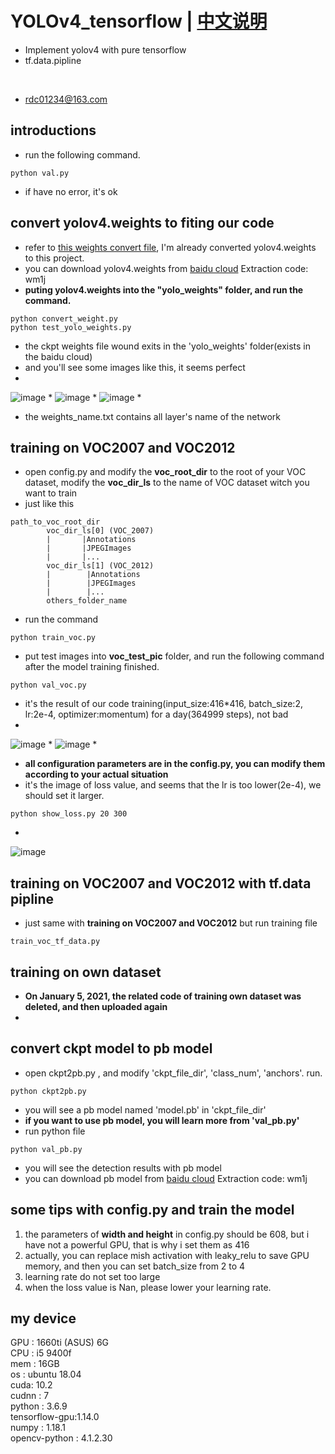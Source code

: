 # YOLOv4_tensorflow | [中文说明](README.cn.md)
* Implement yolov4 with pure tensorflow
* tf.data.pipline
</br>

* rdc01234@163.com

## introductions
* run the following command.
```
python val.py
```
* if have no error, it's ok

## convert yolov4.weights to fiting our code
* refer to [this weights convert file](https://github.com/wizyoung/YOLOv3_TensorFlow/blob/master/convert_weight.py), I'm already converted yolov4.weights to this project.
* you can download yolov4.weights from [baidu cloud](https://pan.baidu.com/s/1VnX5lWT4CkHyqq0JQSllmA)  Extraction code: wm1j
* **puting yolov4.weights into the "yolo_weights" folder, and run the command.**
```
python convert_weight.py
python test_yolo_weights.py
```
* the ckpt weights file wound exits in the 'yolo_weights' folder(exists in the baidu cloud)
* and you'll see some images like this, it seems perfect
* 
![image](https://github.com/rrddcc/YOLOv4_tensorflow/blob/master/coco_save/dog.jpg)
* 
![image](https://github.com/rrddcc/YOLOv4_tensorflow/blob/master/coco_save/eagle.jpg)
* 
![image](https://github.com/rrddcc/YOLOv4_tensorflow/blob/master/coco_save/person.jpg)
* 
* the weights_name.txt contains all layer's name of the network 

## training on VOC2007 and VOC2012
* open config.py and modify the **voc_root_dir** to the root of your VOC dataset, modify the **voc_dir_ls** to the name of VOC dataset witch  you want to train </br>
* just like this
```
path_to_voc_root_dir
        voc_dir_ls[0] (VOC_2007)
        |       |Annotations
        |       |JPEGImages
        |       |...
        voc_dir_ls[1] (VOC_2012)
        |        |Annotations
        |        |JPEGImages
        |        |...
        others_folder_name
```
* run the command
```
python train_voc.py
```
* put test images into **voc_test_pic** folder, and run the following command after the model training finished.</br>
```
python val_voc.py
```
* it's the result of our code training(input_size:416*416, batch_size:2, lr:2e-4, optimizer:momentum) for a day(364999 steps), not bad
* 
![image](https://github.com/rrddcc/YOLOv4_tensorflow/blob/master/voc_save/000302.jpg)
* 
![image](https://github.com/rrddcc/YOLOv4_tensorflow/blob/master/voc_save/000288.jpg)
* 

* **all configuration parameters are in the config.py, you can modify them according to your actual situation**
* it's the image of loss value, and seems that the lr is too lower(2e-4), we should set it larger.
```
python show_loss.py 20 300
```
* 
![image](https://github.com/rrddcc/YOLOv4_tensorflow/blob/master/loss.png)

## training on VOC2007 and VOC2012 with tf.data pipline
* just same with **training on VOC2007 and VOC2012** but run training file
```
train_voc_tf_data.py
```

## training on own dataset
* **On January 5, 2021, the related code of training own dataset was deleted, and then uploaded again**
* 

## convert ckpt model to pb model
* open ckpt2pb.py , and modify 'ckpt_file_dir', 'class_num', 'anchors'. run.
```
python ckpt2pb.py
```
* you will see a pb model named 'model.pb' in 'ckpt_file_dir'
* **if you want to use pb model, you will learn more from 'val_pb.py'**
* run python file
```
python val_pb.py
```
* you will see the detection results with pb model 
* you can download pb model from [baidu cloud](https://pan.baidu.com/s/1VnX5lWT4CkHyqq0JQSllmA)  Extraction code: wm1j

## some tips with config.py and train the model
1. the parameters of **width and height** in config.py should be 608, but i have not a powerful GPU, that is why i set them as 416
2. actually, you can replace mish activation with leaky_relu to save GPU memory, and then you can set batch_size from 2 to 4
3. learning rate do not set too large
4. when the loss value is Nan, please lower your learning rate.

## my device
GPU : 1660ti (ASUS) 6G</br>
CPU : i5 9400f</br>
mem : 16GB</br>
os  : ubuntu 18.04</br>
cuda: 10.2</br>
cudnn : 7</br>
python : 3.6.9</br>
tensorflow-gpu:1.14.0</br>
numpy : 1.18.1</br>
opencv-python : 4.1.2.30</br>
